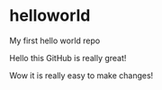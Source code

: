 # helloworld
My first hello world repo

Hello this GitHub is really great!

Wow it is really easy to make changes!
